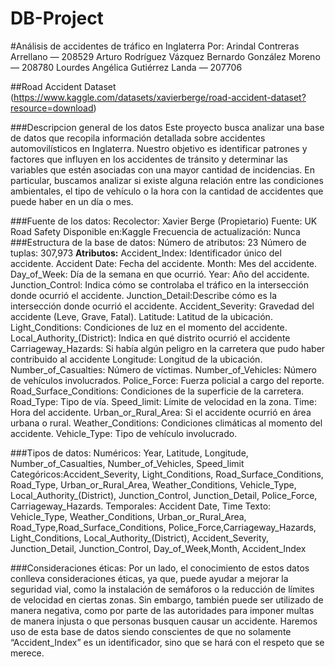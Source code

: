 # DB-Project
#Análisis de accidentes de tráfico en Inglaterra 
Por: 
Arindal Contreras Arrellano — 208529
Arturo Rodríguez Vázquez 
Bernardo González Moreno — 208780
Lourdes Angélica Gutiérrez Landa — 207706

##Road Accident Dataset 
(https://www.kaggle.com/datasets/xavierberge/road-accident-dataset?resource=download)


###Descripcion general de los datos 
Este proyecto busca analizar una base de datos que recopila información detallada sobre accidentes automovilísticos en Inglaterra. Nuestro objetivo es identificar patrones y factores que influyen en los accidentes de tránsito y determinar las variables que estén asociadas con una mayor cantidad de incidencias. En particular, buscamos analizar si existe alguna relación entre las condiciones ambientales, el tipo de vehículo  o la hora con la cantidad de accidentes que puede haber en un día o mes. 

###Fuente de los datos: 
Recolector: Xavier Berge (Propietario)
Fuente: UK Road Safety
Disponible en:Kaggle 
Frecuencia de actualización: Nunca 
###Estructura de la base de datos: 
Número de atributos: 23
Número de tuplas: 307,973
**Atributos:**
Accident_Index: Identificador único del accidente.
Accident Date: Fecha del accidente.
Month: Mes del accidente.
Day_of_Week: Día de la semana en que ocurrió.
Year: Año del accidente.
Junction_Control: Indica cómo se controlaba el tráfico en la intersección donde ocurrió el accidente.
Junction_Detail:Describe cómo es la intersección donde ocurrió el accidente.
Accident_Severity: Gravedad del accidente (Leve, Grave, Fatal).
Latitude: Latitud de la ubicación.
Light_Conditions: Condiciones de luz en el momento del accidente.
Local_Authority_(District): Indica en qué distrito ocurrió el accidente
Carriageway_Hazards: Si había algún peligro en la carretera que pudo haber contribuido al accidente
Longitude: Longitud de la ubicación. 
Number_of_Casualties: Número de víctimas.
Number_of_Vehicles: Número de vehículos involucrados.
Police_Force: Fuerza policial a cargo del reporte.
Road_Surface_Conditions: Condiciones de la superficie de la carretera.
Road_Type: Tipo de vía.
Speed_limit: Límite de velocidad en la zona.
Time: Hora del accidente.
Urban_or_Rural_Area: Si el accidente ocurrió en área urbana o rural.
Weather_Conditions: Condiciones climáticas al momento del accidente.
Vehicle_Type: Tipo de vehículo involucrado.

###Tipos de datos: 
Numéricos: Year, Latitude, Longitude, Number_of_Casualties, Number_of_Vehicles, Speed_limit
Categóricos:Accident_Severity, Light_Conditions, Road_Surface_Conditions, Road_Type, Urban_or_Rural_Area, Weather_Conditions, Vehicle_Type, Local_Authority_(District), Junction_Control, Junction_Detail, Police_Force, Carriageway_Hazards. 
Temporales: Accident Date, Time 
Texto: Vehicle_Type, Weather_Conditions, Urban_or_Rural_Area, Road_Type,Road_Surface_Conditions, Police_Force,Carriageway_Hazards, Light_Conditions, Local_Authority_(District), Accident_Severity, Junction_Detail, Junction_Control, Day_of_Week,Month, Accident_Index

###Consideraciones éticas: 
Por un lado, el conocimiento de estos datos conlleva consideraciones éticas, ya que, puede ayudar a mejorar la seguridad vial, como la instalación de semáforos o la reducción de límites de velocidad en ciertas zonas. Sin embargo, también puede ser utilizado de manera negativa, como por parte de las autoridades para imponer multas de manera injusta o que personas busquen causar un accidente. Haremos uso de esta base de datos siendo conscientes de que no solamente “Accident_Index” es un identificador, sino que se hará con el respeto que se merece. 
